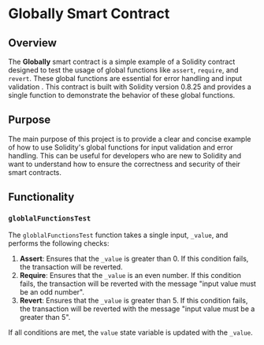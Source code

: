 # Globally Smart Contract

## Overview

The **Globally** smart contract is a simple example of a Solidity contract designed to test the usage of global functions like `assert`, `require`, and `revert`. These global functions are essential for error handling and input validation . This contract is built with Solidity version 0.8.25 and provides a single function to demonstrate the behavior of these global functions.

## Purpose

The main purpose of this project is to provide a clear and concise example of how to use Solidity's global functions for input validation and error handling. This can be useful for developers who are new to Solidity and want to understand how to ensure the correctness and security of their smart contracts.

## Functionality

### `globlalFunctionsTest`

The `globlalFunctionsTest` function takes a single input, `_value`, and performs the following checks:

1. **Assert**: Ensures that the `_value` is greater than 0. If this condition fails, the transaction will be reverted.
2. **Require**: Ensures that the `_value` is an even number. If this condition fails, the transaction will be reverted with the message "input value must be an odd number".
3. **Revert**: Ensures that the `_value` is greater than 5. If this condition fails, the transaction will be reverted with the message "input value must be a greater than 5".

If all conditions are met, the `value` state variable is updated with the `_value`.
